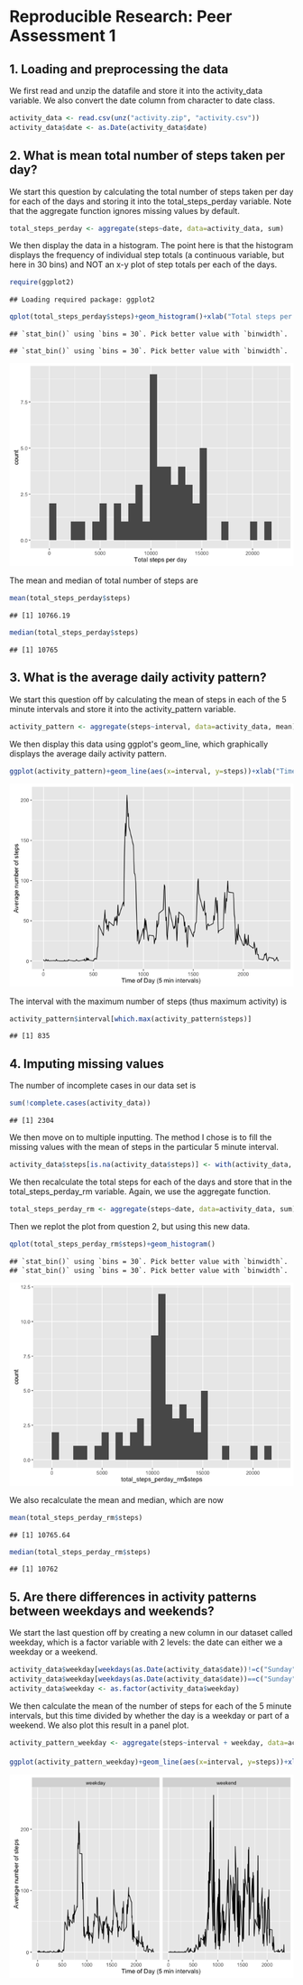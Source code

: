 # Reproducible Research: Peer Assessment 1

## 1. Loading and preprocessing the data

We first read and unzip the datafile and store it into the activity_data variable.
We also convert the date column from character to date class.


```r
activity_data <- read.csv(unz("activity.zip", "activity.csv"))
activity_data$date <- as.Date(activity_data$date)
```

## 2. What is mean total number of steps taken per day?

We start this question by calculating the total number of steps taken per day for each of the days and storing it into the total_steps_perday variable. Note that the aggregate function ignores missing values by default.


```r
total_steps_perday <- aggregate(steps~date, data=activity_data, sum)
```

We then display the data in a histogram. The point here is that the histogram displays the frequency of individual step totals (a continuous variable, but here in 30 bins) and NOT an x-y plot of step totals per each of the days.


```r
require(ggplot2)
```

```
## Loading required package: ggplot2
```

```r
qplot(total_steps_perday$steps)+geom_histogram()+xlab("Total steps per day")
```

```
## `stat_bin()` using `bins = 30`. Pick better value with `binwidth`.
```

```
## `stat_bin()` using `bins = 30`. Pick better value with `binwidth`.
```

![](PA1_template_files/figure-html/unnamed-chunk-3-1.png)

The mean and median of total number of steps are 

```r
mean(total_steps_perday$steps)
```

```
## [1] 10766.19
```

```r
median(total_steps_perday$steps)
```

```
## [1] 10765
```

## 3. What is the average daily activity pattern?

We start this question off by calculating the mean of steps in each of the 5 minute intervals and store it into the activity_pattern variable.


```r
activity_pattern <- aggregate(steps~interval, data=activity_data, mean)
```

We then display this data using ggplot's geom_line, which graphically displays the average daily activity pattern. 


```r
ggplot(activity_pattern)+geom_line(aes(x=interval, y=steps))+xlab("Time of Day (5 min intervals)")+ylab("Average number of steps")
```

![](PA1_template_files/figure-html/unnamed-chunk-6-1.png)

The interval with the maximum number of steps (thus maximum activity) is


```r
activity_pattern$interval[which.max(activity_pattern$steps)]
```

```
## [1] 835
```

## 4. Imputing missing values

The number of incomplete cases in our data set is 

```r
sum(!complete.cases(activity_data))
```

```
## [1] 2304
```

We then move on to multiple inputting. The method I chose is to fill the missing values with the mean of steps in the particular 5 minute interval.


```r
activity_data$steps[is.na(activity_data$steps)] <- with(activity_data, ave(steps, interval, FUN = function(x){round(mean(x, na.rm=T, trim=0))}))[is.na(activity_data$steps)]
```

We then recalculate the total steps for each of the days and store that in the total_steps_perday_rm variable. Again, we use the aggregate function.


```r
total_steps_perday_rm <- aggregate(steps~date, data=activity_data, sum)
```

Then we replot the plot from question 2, but using this new data.


```r
qplot(total_steps_perday_rm$steps)+geom_histogram()
```

```
## `stat_bin()` using `bins = 30`. Pick better value with `binwidth`.
## `stat_bin()` using `bins = 30`. Pick better value with `binwidth`.
```

![](PA1_template_files/figure-html/unnamed-chunk-11-1.png)

We also recalculate the mean and median, which are now

```r
mean(total_steps_perday_rm$steps) 
```

```
## [1] 10765.64
```

```r
median(total_steps_perday_rm$steps)
```

```
## [1] 10762
```

## 5. Are there differences in activity patterns between weekdays and weekends?

We start the last question off by creating a new column in our dataset called weekday, which is a factor variable with 2 levels: the date can either we a weekday or a weekend.


```r
activity_data$weekday[weekdays(as.Date(activity_data$date))!=c("Sunday","Saturday")] <- "weekday"
activity_data$weekday[weekdays(as.Date(activity_data$date))==c("Sunday","Saturday")] <- "weekend"
activity_data$weekday <- as.factor(activity_data$weekday)
```

We then calculate the mean of the number of steps for each of the 5 minute intervals, but this time divided by whether the day is a weekday or part of a weekend. We also plot this result in a panel plot.


```r
activity_pattern_weekday <- aggregate(steps~interval + weekday, data=activity_data, mean)

ggplot(activity_pattern_weekday)+geom_line(aes(x=interval, y=steps))+xlab("Time of Day (5 min intervals)")+ylab("Average number of steps")+facet_grid(.~weekday)
```

![](PA1_template_files/figure-html/unnamed-chunk-14-1.png)
